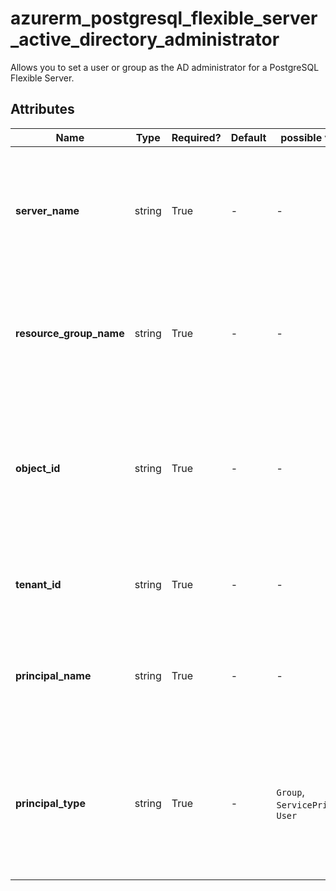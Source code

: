 # azurerm_postgresql_flexible_server_active_directory_administrator

Allows you to set a user or group as the AD administrator for a PostgreSQL Flexible Server.

## Attributes

| Name | Type | Required? | Default  | possible values | Description |
| ---- | ---- | --------- | -------- | ----------- | ----------- |
| **server_name** | string | True | -  |  -  | The name of the PostgreSQL Flexible Server on which to set the administrator. Changing this forces a new resource to be created. | 
| **resource_group_name** | string | True | -  |  -  | The name of the resource group for the PostgreSQL Server. Changing this forces a new resource to be created. | 
| **object_id** | string | True | -  |  -  | The object ID of a user, service principal or security group in the Azure Active Directory tenant set as the Flexible Server Admin. Changing this forces a new resource to be created. | 
| **tenant_id** | string | True | -  |  -  | The Azure Tenant ID. Changing this forces a new resource to be created. | 
| **principal_name** | string | True | -  |  -  | The name of Azure Active Directory principal. Changing this forces a new resource to be created. | 
| **principal_type** | string | True | -  |  `Group`, `ServicePrincipal`, `User`  | The type of Azure Active Directory principal. Possible values are `Group`, `ServicePrincipal` and `User`. Changing this forces a new resource to be created. | 

